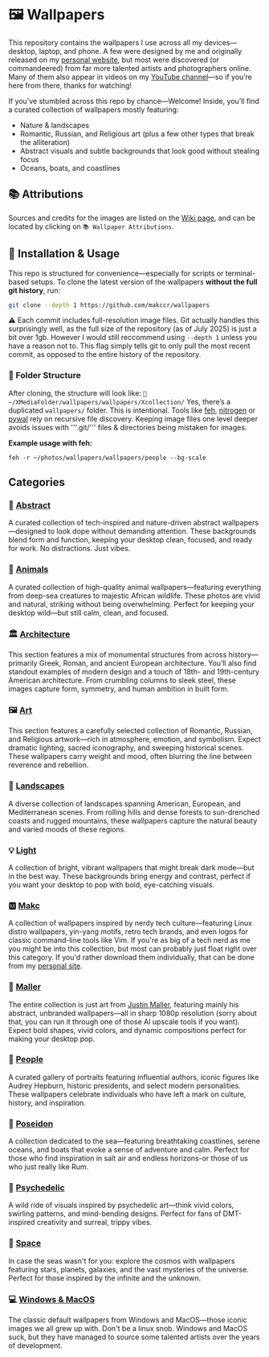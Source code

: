# 🖼️ Wallpapers
This repository contains the wallpapers I use across all my devices—desktop, laptop, and phone. A few were designed by me and originally released on my [personal website](https://makc.co/downloads), but most were discovered (or commandeered) from far more talented artists and photographers online. Many of them also appear in videos on my [YouTube channel](https://www.youtube.com/@makc)—so if you’re here from there, thanks for watching!

If you’ve stumbled across this repo by chance—Welcome! Inside, you’ll find a curated collection of wallpapers mostly featuring:

- Nature & landscapes  
- Romantic, Russian, and Religious art (plus a few other types that break the alliteration)  
- Abstract visuals and subtle backgrounds that look good without stealing focus  
- Oceans, boats, and coastlines

## 📚 Attributions
Sources and credits for the images are listed on the [Wiki page](https://github.com/makccr/wallpapers/wiki), and can be located by clicking on ```📚 Wallpaper Attributions```.

## 🚀 Installation & Usage
This repo is structured for convenience—especially for scripts or terminal-based setups. To clone the latest version of the wallpapers **without the full git history**, run:
```bash
git clone --depth 1 https://github.com/makccr/wallpapers
```
⚠️ Each commit includes full-resolution image files. Git actually handles this surprisingly well, as the full size of the repository (as of July 2025) is just a bit over 1gb. However I would still reccommend using ```--depth 1``` unless you have a reason not to. This flag simply tells git to only pull the most recent commit, as opposed to the entire history of the repository. 

### 📁 Folder Structure
After cloning, the structure will look like: ```📁 ~/XMediaFolder/wallpapers/wallpapers/Xcollection/``` Yes, there’s a duplicated ```wallpapers/``` folder. This is intentional. Tools like [feh](https://wiki.archlinux.org/title/Feh), [nitrogen](https://wiki.archlinux.org/title/Nitrogen) or [pywal](https://github.com/dylanaraps/pywal) rely on recursive file discovery. Keeping image files one level deeper avoids issues with '''.git/''' files & directories being mistaken for images.

**Example usage with feh:**
```
feh -r ~/photos/wallpapers/wallpapers/people --bg-scale
```

## Categories
### 🎨 [Abstract](https://github.com/makccr/wallpapers/tree/master/wallpapers/abstract)
A curated collection of tech-inspired and nature-driven abstract wallpapers—designed to look dope without demanding attention. These backgrounds blend form and function, keeping your desktop clean, focused, and ready for work. No distractions. Just vibes.
### 🐾 [Animals](https://github.com/makccr/wallpapers/tree/master/wallpapers/animals)
A curated collection of high-quality animal wallpapers—featuring everything from deep-sea creatures to majestic African wildlife. These photos are vivid and natural, striking without being overwhelming. Perfect for keeping your desktop wild—but still calm, clean, and focused.
### 🏛️ [Architecture](https://github.com/makccr/wallpapers/tree/master/wallpapers/architecture)
This section features a mix of monumental structures from across history—primarily Greek, Roman, and ancient European architecture. You’ll also find standout examples of modern design and a touch of 18th- and 19th-century American architecture. From crumbling columns to sleek steel, these images capture form, symmetry, and human ambition in built form.
### 🖼️ [Art](https://github.com/makccr/wallpapers/tree/master/wallpapers/art)
This section features a carefully selected collection of Romantic, Russian, and Religious artwork—rich in atmosphere, emotion, and symbolism. Expect dramatic lighting, sacred iconography, and sweeping historical scenes. These wallpapers carry weight and mood, often blurring the line between reverence and rebellion.
### 🌄 [Landscapes](https://github.com/makccr/wallpapers/tree/master/wallpapers/landscape)
A diverse collection of landscapes spanning American, European, and Mediterranean scenes. From rolling hills and dense forests to sun-drenched coasts and rugged mountains, these wallpapers capture the natural beauty and varied moods of these regions.
### 💡 [Light](https://github.com/makccr/wallpapers/tree/master/wallpapers/light)
A collection of bright, vibrant wallpapers that might break dark mode—but in the best way. These backgrounds bring energy and contrast, perfect if you want your desktop to pop with bold, eye-catching visuals.
### 🅼 [Makc](https://github.com/makccr/wallpapers/tree/master/wallpapers/makc)
A collection of wallpapers inspired by nerdy tech culture—featuring Linux distro wallpapers, yin-yang motifs, retro tech brands, and even logos for classic command-line tools like Vim. If you're as big of a tech nerd as me you might be into this collection, but most can probably just float right over this category. If you'd rather download them individually, that can be done from my [personal site](https://makc.co/downloads). 
### 🎨 [Maller](https://github.com/makccr/wallpapers/tree/master/wallpapers/maller)
The entire collection is just art from [Justin Maller](https://justinmaller.com/), featuring mainly his abstract, unbranded wallpapers—all in sharp 1080p resolution (sorry about that, you can run it through one of those AI upscale tools if you want). Expect bold shapes, vivid colors, and dynamic compositions perfect for making your desktop pop.
### 👥 [People](https://github.com/makccr/wallpapers/tree/master/wallpapers/people)
A curated gallery of portraits featuring influential authors, iconic figures like Audrey Hepburn, historic presidents, and select modern personalities. These wallpapers celebrate individuals who have left a mark on culture, history, and inspiration.
### 🌊 [Poseidon](https://github.com/makccr/wallpapers/tree/master/wallpapers/poseidon)
A collection dedicated to the sea—featuring breathtaking coastlines, serene oceans, and boats that evoke a sense of adventure and calm. Perfect for those who find inspiration in salt air and endless horizons-or those of us who just really like Rum.
### 🌈 [Psychedelic](https://github.com/makccr/wallpapers/tree/master/wallpapers/psychedelic)
A wild ride of visuals inspired by psychedelic art—think vivid colors, swirling patterns, and mind-bending designs. Perfect for fans of DMT-inspired creativity and surreal, trippy vibes.
### 🚀 [Space](https://github.com/makccr/wallpapers/tree/master/wallpapers/space)
In case the seas wasn't for you: explore the cosmos with wallpapers featuring stars, planets, galaxies, and the vast mysteries of the universe. Perfect for those inspired by the infinite and the unknown.
### 💻 [Windows & MacOS](https://github.com/makccr/wallpapers/tree/master/wallpapers/win-mac)
The classic default wallpapers from Windows and MacOS—those iconic images we all grew up with. Don't be a linux snob. Windows and MacOS suck, but they have managed to source some talented artists over the years of development. 

